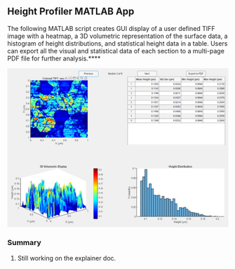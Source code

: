 ## Height Profiler MATLAB App

The following MATLAB script creates GUI display of a user defined  TIFF image with a heatmap, a 3D volumetric representation of the surface data, a histogram of height distributions, and statistical height data in a table. Users can export all the visual and statistical data of each section to a multi-page PDF file for further analysis.****

![Example Output](height-profile-app.png)

### Summary

1. Still working on the explainer doc. 
